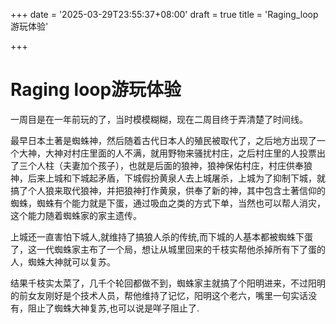 +++
date = '2025-03-29T23:55:37+08:00'
draft = true
title = 'Raging_loop游玩体验'

+++

# Raging loop游玩体验

一周目是在一年前玩的了，当时模模糊糊，现在二周目终于弄清楚了时间线。

最早日本土著是蜘蛛神，然后随着古代日本人的殖民被取代了，之后地方出现了一个大神，大神对村庄里面的人不满，就用野物来骚扰村庄，之后村庄里的人投票出了三个人柱（夫妻加个孩子），也就是后面的狼神，狼神保佑村庄，村庄供奉狼神，后来上城和下城起矛盾，下城假扮黄泉人去上城屠杀，上城为了抑制下城，就搞了个人狼来取代狼神，并把狼神打作黄泉，供奉了新的神，其中包含土著信仰的蜘蛛，蜘蛛有个能力就是下蛋，通过吸血之类的方式下单，当然也可以帮人消灾，这个能力随着蜘蛛家的家主遗传。

上城还一直害怕下城人,就维持了搞狼人杀的传统,而下城的人基本都被蜘蛛下蛋了，这一代蜘蛛家主布了一个局，想让从城里回来的千枝实帮他杀掉所有下了蛋的人，蜘蛛大神就可以复苏。

结果千枝实太菜了，几千个轮回都做不到，蜘蛛家主就搞了个阳明进来，不过阳明的前女友刚好是个技术人员，帮他维持了记忆，阳明这个老六，嘴里一句实话没有，阻止了蜘蛛大神复苏,也可以说是咩子阻止了.
